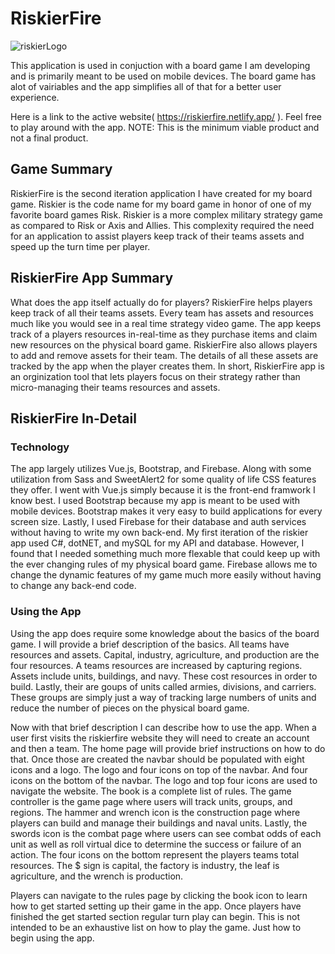 # RiskierFire 
![riskierLogo](https://user-images.githubusercontent.com/99972346/232327914-3ab6c685-4aef-41fe-91e5-85ab7391ecff.jpg)

This application is used in conjuction with a board game I am developing and is primarily meant to be used on mobile devices. The board game has alot of vairiables and the app simplifies all of that for a better user experience.

Here is a link to the active website( https://riskierfire.netlify.app/ ). Feel free to play around with the app. NOTE: This is the minimum viable product and not a final product.

## Game Summary

RiskierFire is the second iteration application I have created for my board game. Riskier is the code name for my board game in honor of one of my favorite board games Risk. Riskier is a more complex military strategy game as compared to Risk or Axis and Allies. This complexity required the need for an application to assist players keep track of their teams assets and speed up the turn time per player.

## RiskierFire App Summary

What does the app itself actually do for players? RiskierFire helps players keep track of all their teams assets. Every team has assets and resources much like you would see in a real time strategy video game. The app keeps track of a players resources in-real-time as they purchase items and claim new resources on the physical board game. RiskierFire also allows players to add and remove assets for their team. The details of all these assets are tracked by the app when the player creates them. In short, RiskierFire app is an orginization tool that lets players focus on their strategy rather than micro-managing their teams resources and assets.

## RiskierFire In-Detail

### Technology
The app largely utilizes Vue.js, Bootstrap, and Firebase. Along with some utilization from Sass and SweetAlert2 for some quality of life CSS features they offer. I went with Vue.js simply because it is the front-end framwork I know best. I used Bootstrap because my app is meant to be used with mobile devices. Bootstrap makes it very easy to build applications for every screen size. Lastly, I used Firebase for their database and auth services without having to write my own back-end. My first iteration of the riskier app used C#, dotNET, and mySQL for my API and database. However, I found that I needed something much more flexable that could keep up with the ever changing rules of my physical board game. Firebase allows me to change the dynamic features of my game much more easily without having to change any back-end code.

### Using the App
Using the app does require some knowledge about the basics of the board game. I will provide a brief description of the basics. All teams have resources and assets. Capital, industry, agriculture, and production are the four resources. A teams resources are increased by capturing regions. Assets include units, buildings, and navy. These cost resources in order to build. Lastly, their are goups of units called armies, divisions, and carriers. These groups are simply just a way of tracking large numbers of units and reduce the number of pieces on the physical board game.

Now with that brief description I can describe how to use the app. When a user first visits the riskierfire website they will need to create an account and then a team. The home page will provide brief instructions on how to do that. Once those are created the navbar should be populated with eight icons and a logo. The logo and four icons on top of the navbar. And four icons on the bottom of the navbar. The logo and top four icons are used to navigate the website. The book is a complete list of rules. The game controller is the game page where users will track units, groups, and regions. The hammer and wrench icon is the construction page where players can build and manage their buildings and naval units. Lastly, the swords icon is the combat page where users can see combat odds of each unit as well as roll virtual dice to determine the success or failure of an action. The four icons on the bottom represent the players teams total resources. The $ sign is capital, the factory is industry, the leaf is agriculture, and the wrench is production. 

Players can navigate to the rules page by clicking the book icon to learn how to get started setting up their game in the app. Once players have finished the get started section regular turn play can begin. This is not intended to be an exhaustive list on how to play the game. Just how to begin using the app.

